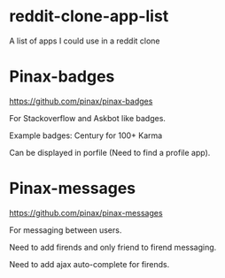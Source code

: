 # reddit-clone-app-list
A list of apps I could use in a reddit clone

# Pinax-badges

https://github.com/pinax/pinax-badges

For Stackoverflow and Askbot like badges.

Example badges: Century for 100+ Karma

Can be displayed in porfile (Need to find a profile app).

# Pinax-messages

https://github.com/pinax/pinax-messages

For messaging between users.

Need to add firends and only friend to firend messaging.

Need to add ajax auto-complete for firends.

